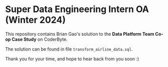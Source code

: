 # Super Data Engineering Intern OA (Winter 2024)
This repository contains Brian Gao's solution to the **Data Platform Team Co-op Case Study** on CoderByte.

The solution can be found in file `transform_airline_data.sql`.

Thank you for your time, and hope to hear back from you soon :)
